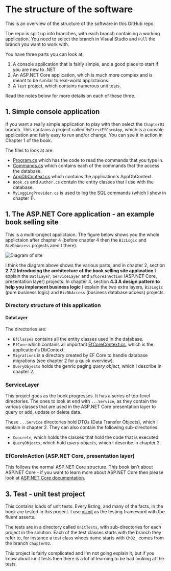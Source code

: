 # The structure of the software

This is an overview of the structure of the software in this GitHub repo.

The repo is split up into branches, with each branch containing a working application.
You need to select the branch in Visual Studio and `Pull` the branch you want to work with.

You have three parts you can look at: 

1. A console application that is fairly simple, and a good place to start if you are new to .NET
2. An ASP.NET Core application, which is much more complex and is meant to be similar to real-world applictaions.
3. A `Test` project, which contains numerous unit tests.

Read the notes below for more details on each of these three.

## 1. Simple console application

If you want a really simple application to play with then select the `Chapter01` branch.
This contains a project called `MyFirstEfCoreApp`, which is a console application and 
fairly easy to run and/or change. You can see it in action in Chapter 1 of the book. 

The files to look at are:
* [Program.cs](https://github.com/JonPSmith/EfCoreInAction/blob/Chapter01/MyFirstEfCoreApp/Program.cs)
which has the code to read the commands that you type in.
* [Commands.cs](https://github.com/JonPSmith/EfCoreInAction/blob/Chapter01/MyFirstEfCoreApp/Commands.cs)
which contains each of the commands that the access the database.
* [AppDbContext.cs](https://github.com/JonPSmith/EfCoreInAction/tree/Chapter01/MyFirstEfCoreApp)
which contains the application's AppDbContext.
* `Book.cs` and `Author.cs` contain the entity classes that I use with the database.
* `MyLoggingProvider.cs` is used to log the SQL commands (which I show in chapter 1).

## 1. The ASP.NET Core application - an example book selling site 

This is a multi-project applictaion. The figure below shows you the whole applictaion after chapter 4
(before chapter 4 then the `BizLogic` and `BizDbAccess` projects aren't there).

![Diagram of site](https://github.com/JonPSmith/EfCoreInAction/blob/master/ExampleBookSellingSiteStructure.png)

I think the diagram above shows the various parts, and in chapter 2, section 
**2.7.2	Introducing the architecture of the book selling site application**
I explain the `DataLayer`, `ServiceLayer` and `EfCoreInAction` (ASP.NET Core, presentation layer) projects.
In chapter 4, section 
**4.3	A design pattern to help you implement business logic**
I explain the two extra layers, `BizLogic` (pure business logic) and `BizDbAccess` (business database access) projects.

### Directory structure of this application

#### DataLayer

The directories are:
* `EfClasses` contains all the entity classes used in the database.
* `EfCore` which contains all important 
[EfCoreContext.cs](https://github.com/JonPSmith/EfCoreInAction/blob/Chapter02/DataLayer/EfCode/EfCoreContext.cs),
which is the application's DbContext.
* `Migrations` is a directory created by EF Core to handle database migrations (see chapter 2 for a quick overview).
* `QueryObjects` holds the genric paging *query object*, which I describe in chapter 2.

### ServiceLayer

This project goes as the book progresses. It has a series of top-level directories.
The ones to look at end with `...Service`, as they contain the various classes that 
are used in the ASP.NET Core presentation layer to query or add, update or delete data.

These `...Service` directories hold *DTOs* (Data Transfer Objects), which I explain in chapter 2.
They can also contain the following sub-directories:
* `Concrete`, which holds the classes that hold the code that is executed
* `QueryObjects`, which hold *query objects*, which I describe in chapter 2.

### EfCoreInAction (ASP.NET Core, presentation layer)

This follows the normal ASP.NET Core structure.
This book isn't about ASP.NET Core - if you want to learn more about ASP.NET Core then please look at 
[ASP.NET Core documentation](https://docs.microsoft.com/en-us/aspnet/core/).

## 3. Test - unit test project

This contains loads of unit tests. Every listing, and many of the facts, in the book are tested in this project. 
I use [xUnit](https://xunit.github.io/) as the testing frameword with the fluent asserts.

The tests are in a directory called `UnitTests`, with sub-directories for each project in the solution.
Each of the test classes starts with the branch they refer to, for instance a test class
whoes name starts with `Ch02_` comes from the branch `Chapter02`. 

This project is fairly complicated and I'm not going explain it, but if you know about iunit tests
then there is a lot of learning to be had looking at the tests.






